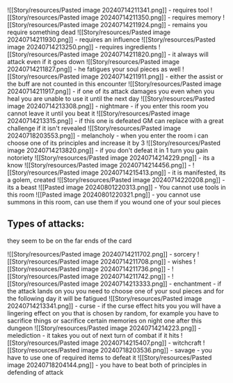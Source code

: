 ![[Story/resources/Pasted image 20240714211341.png]] - requires tool
![[Story/resources/Pasted image 20240714211350.png]] - requires memory
![[Story/resources/Pasted image 20240714211924.png]] - remains you require something dead
![[Story/resources/Pasted image 20240714211930.png]] - requires an influence
![[Story/resources/Pasted image 20240714213250.png]] - requires ingredients
![[Story/resources/Pasted image 20240714211820.png]] - it always will attack even if it goes down
![[Story/resources/Pasted image 20240714211827.png]] - he fatigues your soul pieces as well
![[Story/resources/Pasted image 20240714211911.png]] - either the assist or the buff are not counted in this encounter
![[Story/resources/Pasted image 20240714211917.png]] - if one of its attack damages you even when you heal you are unable to use it until the next day
![[Story/resources/Pasted image 20240714213308.png]] - nightmare - if you enter this room you cannot leave it until you beat it
![[Story/resources/Pasted image 20240714213315.png]] - if this one is defeated GM can replace with a great challenge if it isn't revealed
![[Story/resources/Pasted image 20240718203553.png]] - melancholy - when you enter the room i can choose one of its principles and increase it by 3
![[Story/resources/Pasted image 20240714213820.png]] - if you don't defeat it in 1 turn you gain notoriety
![[Story/resources/Pasted image 20240714214229.png]] - its a know
![[Story/resources/Pasted image 20240714214456.png]] - 
![[Story/resources/Pasted image 20240714215413.png]] - it is manifested, its a golem, created
![[Story/resources/Pasted image 20240714220208.png]] - its a beast
![[Pasted image 20240801220313.png]] - You cannot use tools in this room
![[Pasted image 20240801220321.png]] - you cannot use summons in this room, can use them if you wound one of your soul pieces
## Types of attacks:
they seem to be on the far ends of the card

![[Story/resources/Pasted image 20240714211702.png]] - sorcery
![[Story/resources/Pasted image 20240714211708.png]] - wishes
![[Story/resources/Pasted image 20240714211736.png]] - 
![[Story/resources/Pasted image 20240714211742.png]] - 
![[Story/resources/Pasted image 20240714213333.png]] - enchantment - if the attack lands on you you need to choose one of your soul pieces and for the following day it will be fatigued
![[Story/resources/Pasted image 20240714213341.png]] - curse - if the curse effect hits you you will have a lingering effect on you that is chosen by random, for example you have to sacrifice things or sacrifice certain memories on night one after this dungeon
![[Story/resources/Pasted image 20240714214223.png]] - melediction - it takes you out of next turn of combat if it hits
![[Story/resources/Pasted image 20240714215407.png]] - witchcraft
![[Story/resources/Pasted image 20240718203536.png]] - savage - you have to use one of required items to defeat it
![[Story/resources/Pasted image 20240718204144.png]] - you have to beat both of principles in defending of attack
